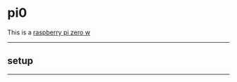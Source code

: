 # pi0

This is a [raspberry pi zero w](../references/device/raspberry-pi-zero-w.md)

---

## setup










---

